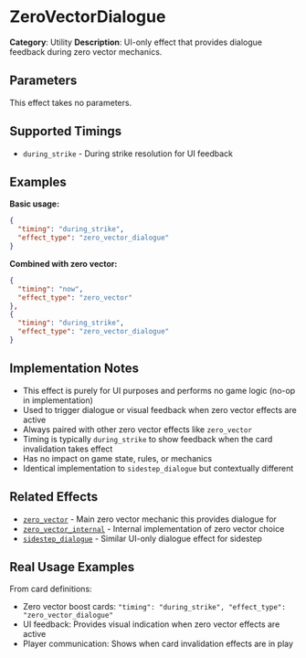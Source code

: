 # ZeroVectorDialogue

**Category**: Utility
**Description**: UI-only effect that provides dialogue feedback during zero vector mechanics.

## Parameters

This effect takes no parameters.

## Supported Timings

- `during_strike` - During strike resolution for UI feedback

## Examples

**Basic usage:**
```json
{
  "timing": "during_strike",
  "effect_type": "zero_vector_dialogue"
}
```

**Combined with zero vector:**
```json
{
  "timing": "now",
  "effect_type": "zero_vector"
},
{
  "timing": "during_strike",
  "effect_type": "zero_vector_dialogue"
}
```

## Implementation Notes

- This effect is purely for UI purposes and performs no game logic (no-op in implementation)
- Used to trigger dialogue or visual feedback when zero vector effects are active
- Always paired with other zero vector effects like `zero_vector`
- Timing is typically `during_strike` to show feedback when the card invalidation takes effect
- Has no impact on game state, rules, or mechanics
- Identical implementation to `sidestep_dialogue` but contextually different

## Related Effects

- [`zero_vector`](zero_vector.md) - Main zero vector mechanic this provides dialogue for
- [`zero_vector_internal`](zero_vector_internal.md) - Internal implementation of zero vector choice
- [`sidestep_dialogue`](sidestep_dialogue.md) - Similar UI-only dialogue effect for sidestep

## Real Usage Examples

From card definitions:
- Zero vector boost cards: `"timing": "during_strike", "effect_type": "zero_vector_dialogue"`
- UI feedback: Provides visual indication when zero vector effects are active
- Player communication: Shows when card invalidation effects are in play